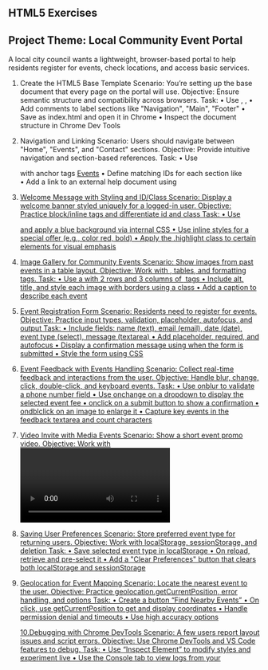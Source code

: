 ## HTML5 Exercises
## Project Theme: Local Community Event Portal
A local city council wants a lightweight, browser-based portal to help residents register for
events, check locations, and access basic services.

1. Create the HTML5 Base Template
Scenario: You’re setting up the base document that every page on the portal will use.
Objective: Ensure semantic structure and compatibility across browsers.
Task:
• Use <!DOCTYPE html>, <html lang="en">, <meta charset="UTF-8">
• Add comments to label sections like "Navigation", "Main", "Footer"
• Save as index.html and open it in Chrome
• Inspect the document structure in Chrome Dev Tools

2. Navigation and Linking
Scenario: Users should navigate between "Home", "Events", and "Contact" sections.
Objective: Provide intuitive navigation and section-based references.
Task:
• Use <nav> with anchor tags <a href="#events">Events</a>
• Define matching IDs for each section like <section id="events">
• Add a link to an external help document using <a href="help.html" target="_blank">

3. Welcome Message with Styling and ID/Class
Scenario: Display a welcome banner styled uniquely for a logged-in user.
Objective: Practice block/inline tags and differentiate id and class
Task:
• Use <div id="welcomeBanner"> and apply a blue background via internal CSS
• Use inline styles for a special offer <span> (e.g., color red, bold)
• Apply the .highlight class to certain elements for visual emphasis

4. Image Gallery for Community Events
Scenario: Show images from past events in a table layout.
Objective: Work with <img>, tables, and formatting tags.
Task:
• Use a <table> with 2 rows and 3 columns of <img> tags
• Include alt, title, and style each image with borders using a class
• Add a caption to describe each event

5. Event Registration Form
Scenario: Residents need to register for events.
Objective: Practice input types, validation, placeholder, autofocus, and output
Task:
• Include fields: name (text), email (email), date (date), event type (select), message 
(textarea)
• Add placeholder, required, and autofocus
• Display a confirmation message using <output> when the form is submitted
• Style the form using CSS

6. Event Feedback with Events Handling
Scenario: Collect real-time feedback and interactions from the user.
Objective: Handle blur, change, click, double-click, and keyboard events.
Task:
• Use onblur to validate a phone number field
• Use onchange on a dropdown to display the selected event fee
• onclick on a submit button to show a confirmation
• ondblclick on an image to enlarge it
• Capture key events in the feedback textarea and count characters

7. Video Invite with Media Events
Scenario: Show a short event promo video.
Objective: Work with <video> and oncanplay event
Task:
• Insert a <video> element with source and controls
• Use oncanplay to display a message like "Video ready to play"
• Use onbeforeunload to warn users if they try to leave the form page unfinished

8. Saving User Preferences
Scenario: Store preferred event type for returning users.
Objective: Work with localStorage, sessionStorage, and deletion
Task:
• Save selected event type in localStorage
• On reload, retrieve and pre-select it
• Add a "Clear Preferences" button that clears both localStorage and sessionStorage

9. Geolocation for Event Mapping
Scenario: Locate the nearest event to the user.
Objective: Practice geolocation.getCurrentPosition, error handling, and options
Task:
• Create a button “Find Nearby Events”
• On click, use getCurrentPosition to get and display coordinates
• Handle permission denial and timeouts
• Use high accuracy options

10.Debugging with Chrome DevTools
Scenario: A few users report layout issues and script errors.
Objective: Use Chrome DevTools and VS Code features to debug.
Task:
• Use “Inspect Element” to modify styles and experiment live
• Use the Console tab to view logs from your <script>
• Add breakpoints in JS and reload the page to watch variable values

